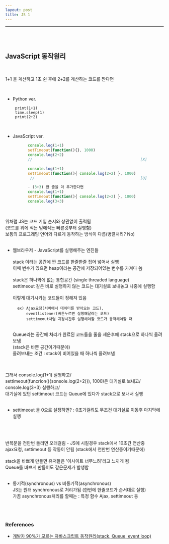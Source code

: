 ```yaml
---
layout: post
title: JS 1
---
```


---

<br><br>

## JavaScript 동작원리

<br>

1+1 을 계산하고 1초 쉰 후에 2+2를 계산하는 코드를 짠다면

<br>

- Python ver.<br>

       print(1+1)
       time.sleep(1)
       print(2+2)

<br>

- JavaScript ver.<br>

```javascript
          console.log(1+1)
          setTimeout(function(){}, 1000)
          console.log(2+2)
          //                                                [X]

          console.log(1+1)
          setTimeout(function(){ console.log(2+2) }, 1000)
           //                                               [O]

          - (3+3) 한 줄을 더 추가한다면
          console.log(1+1)
          setTimeout(function(){ console.log(2+2) }, 1000)
          console.log(3+3)
```

  <br>

위처럼 JS는 코드 기입 순서와 상관없이 출력됨<br>
(코드를 위에 적든 밑에적든 빠른것부터 실행함)<br>
보통의 프로그래밍 언어와 다르게 동작하는 방식이 다름(병렬처리? No)<br><br>

- 웹브라우저 - JavaScript를 실행해주는 엔진들
  <br><br>
  stack 이라는 공간에 짠 코드를 한줄한줄 집어 넣어서 실행<br>
  이때 변수가 있으면 heap이라는 공간에 저장되어있는 변수를 가져다 씀
  <br><br>
  stack은 하나밖에 없는 통합공간 (single threaded language)<br>
  settimeout 같은 바로 실행하지 않는 코드는 대기실로 보내놓고 나중에 실행함<br>
  <br>
  이렇게 대기시키는 코드들이 정해져 있음<br>

        ex) Ajax요청(서버에서 데이터를 받아오는 코드),
            eventlistener(버튼누르면 실행해달라는 코드)
            settimeout처럼 지정시간후 실행해야할 코드가 동작해야할 때

  <br>
    Queue라는 공간에 처리가 완료된 코드들을 줄을 세운후에 stack으로 하나씩 올려보냄<br>
    (stack은 바쁜 공간이기때문에)<br>
    올려보내는 조건 : stack이 비어있을 때 하나씩 올려보냄
    <br><br>

<br>
그래서 console.log(1+1) 실행하고/ <br>
settimeout(funcrion(){sonsole.log(2+2)}), 1000)은 대기실로 보내고/ <br>
console.log(3+3) 실행하고/ <br>
대기실에 있던 settimeout 코드는 Queue에 있다가 stack으로 보내서 실행
<br><br>

- settimeout 을 0으로 설정하면? : 0초가걸려도 무조건 대기실로 이동후 마지막에 실행
  <br><br>

<br><br>
반복문을 천만번 돌리면 오래걸림 - JS에 시킬경우 stack에서 10초간 연산중<br>
ajax요청, settimeout 등 작동이 안됨 (stack에서 천만번 연산중이기때문에)
<br><br>
stack을 바쁘게 만들면 유저들은 '이사이트 너무느려'라고 느끼게 됨<br>
Queue를 바쁘게 만들어도 같은문제가 발생함
<br><br>

- 동기적(synchronous) vs 비동기적(asynchronous)<br>
  JS는 원래 synchronous로 처리가됨 (한번에 한줄코드가 순서대로 실행)<br>
  가끔 asynchronous처리를 할때는 : 특정 함수 Ajax, settimeout 등
  <br>

<br><br>

### References

- [개발자 90%가 모르는 자바스크립트 동작원리(stack, Queue, event loop)](https://www.youtube.com/watch?v=v67LloZ1ieI)

<br>
